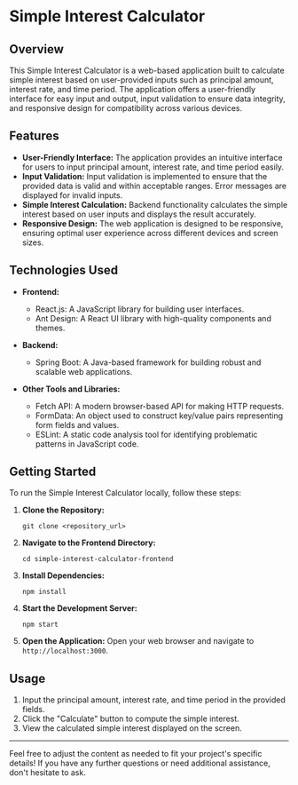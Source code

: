# Simple Interest Calculator

## Overview

This Simple Interest Calculator is a web-based application built to calculate simple interest based on user-provided inputs such as principal amount, interest rate, and time period. The application offers a user-friendly interface for easy input and output, input validation to ensure data integrity, and responsive design for compatibility across various devices.

## Features

- **User-Friendly Interface:** The application provides an intuitive interface for users to input principal amount, interest rate, and time period easily.
- **Input Validation:** Input validation is implemented to ensure that the provided data is valid and within acceptable ranges. Error messages are displayed for invalid inputs.
- **Simple Interest Calculation:** Backend functionality calculates the simple interest based on user inputs and displays the result accurately.
- **Responsive Design:** The web application is designed to be responsive, ensuring optimal user experience across different devices and screen sizes.

## Technologies Used

- **Frontend:**
  - React.js: A JavaScript library for building user interfaces.
  - Ant Design: A React UI library with high-quality components and themes.

- **Backend:**
  - Spring Boot: A Java-based framework for building robust and scalable web applications.

- **Other Tools and Libraries:**
  - Fetch API: A modern browser-based API for making HTTP requests.
  - FormData: An object used to construct key/value pairs representing form fields and values.
  - ESLint: A static code analysis tool for identifying problematic patterns in JavaScript code.

## Getting Started

To run the Simple Interest Calculator locally, follow these steps:

1. **Clone the Repository:**
   ```
   git clone <repository_url>
   ```

2. **Navigate to the Frontend Directory:**
   ```
   cd simple-interest-calculator-frontend
   ```

3. **Install Dependencies:**
   ```
   npm install
   ```

4. **Start the Development Server:**
   ```
   npm start
   ```

5. **Open the Application:**
   Open your web browser and navigate to `http://localhost:3000`.

## Usage

1. Input the principal amount, interest rate, and time period in the provided fields.
2. Click the "Calculate" button to compute the simple interest.
3. View the calculated simple interest displayed on the screen.



---

Feel free to adjust the content as needed to fit your project's specific details! If you have any further questions or need additional assistance, don't hesitate to ask.
